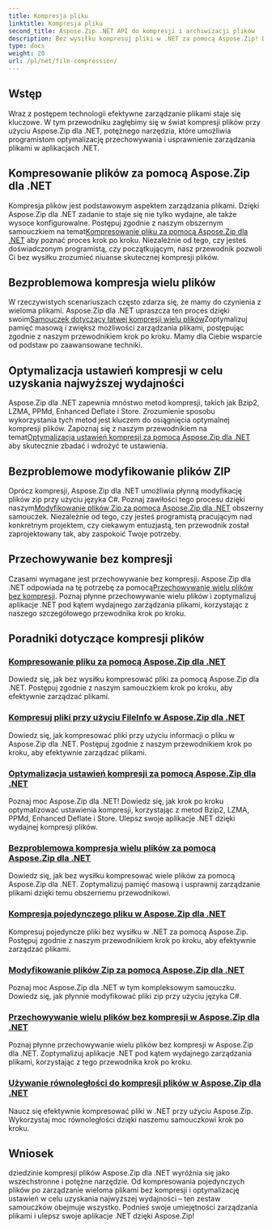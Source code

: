 ```yaml
---
title: Kompresja pliku
linktitle: Kompresja pliku
second_title: Aspose.Zip .NET API do kompresji i archiwizacji plików
description: Bez wysiłku kompresuj pliki w .NET za pomocą Aspose.Zip! Dowiedz się, jak krok po kroku zarządzać plikami przy użyciu metod Bzip2, LZMA, PPMd, Deflate i Store w celu uzyskania optymalnych ustawień kompresji.
type: docs
weight: 20
url: /pl/net/file-compression/
---
```


## Wstęp

Wraz z postępem technologii efektywne zarządzanie plikami staje się kluczowe. W tym przewodniku zagłębimy się w świat kompresji plików przy użyciu Aspose.Zip dla .NET, potężnego narzędzia, które umożliwia programistom optymalizację przechowywania i usprawnienie zarządzania plikami w aplikacjach .NET.

## Kompresowanie plików za pomocą Aspose.Zip dla .NET
 Kompresja plików jest podstawowym aspektem zarządzania plikami. Dzięki Aspose.Zip dla .NET zadanie to staje się nie tylko wydajne, ale także wysoce konfigurowalne. Postępuj zgodnie z naszym obszernym samouczkiem na temat[Kompresowanie pliku za pomocą Aspose.Zip dla .NET](./compress-file/) aby poznać proces krok po kroku. Niezależnie od tego, czy jesteś doświadczonym programistą, czy początkującym, nasz przewodnik pozwoli Ci bez wysiłku zrozumieć niuanse skutecznej kompresji plików.

## Bezproblemowa kompresja wielu plików
 W rzeczywistych scenariuszach często zdarza się, że mamy do czynienia z wieloma plikami. Aspose.Zip dla .NET upraszcza ten proces dzięki swoim[Samouczek dotyczący łatwej kompresji wielu plików](./compress-multiple-files/)Zoptymalizuj pamięć masową i zwiększ możliwości zarządzania plikami, postępując zgodnie z naszym przewodnikiem krok po kroku. Mamy dla Ciebie wsparcie od podstaw po zaawansowane techniki.

## Optymalizacja ustawień kompresji w celu uzyskania najwyższej wydajności
 Aspose.Zip dla .NET zapewnia mnóstwo metod kompresji, takich jak Bzip2, LZMA, PPMd, Enhanced Deflate i Store. Zrozumienie sposobu wykorzystania tych metod jest kluczem do osiągnięcia optymalnej kompresji plików. Zapoznaj się z naszym przewodnikiem na temat[Optymalizacja ustawień kompresji za pomocą Aspose.Zip dla .NET](./optimizing-compression-settings/) aby skutecznie zbadać i wdrożyć te ustawienia.

## Bezproblemowe modyfikowanie plików ZIP
 Oprócz kompresji, Aspose.Zip dla .NET umożliwia płynną modyfikację plików zip przy użyciu języka C#. Poznaj zawiłości tego procesu dzięki naszym[Modyfikowanie plików Zip za pomocą Aspose.Zip dla .NET](./modifying-zip-files/) obszerny samouczek. Niezależnie od tego, czy jesteś programistą pracującym nad konkretnym projektem, czy ciekawym entuzjastą, ten przewodnik został zaprojektowany tak, aby zaspokoić Twoje potrzeby.

## Przechowywanie bez kompresji
Czasami wymagane jest przechowywanie bez kompresji. Aspose.Zip dla .NET odpowiada na tę potrzebę za pomocą[Przechowywanie wielu plików bez kompresji](./store-multiple-files-no-compression/). Poznaj płynne przechowywanie wielu plików i zoptymalizuj aplikacje .NET pod kątem wydajnego zarządzania plikami, korzystając z naszego szczegółowego przewodnika krok po kroku.

## Poradniki dotyczące kompresji plików
### [Kompresowanie pliku za pomocą Aspose.Zip dla .NET](./compress-file/)
Dowiedz się, jak bez wysiłku kompresować pliki za pomocą Aspose.Zip dla .NET. Postępuj zgodnie z naszym samouczkiem krok po kroku, aby efektywnie zarządzać plikami.
### [Kompresuj pliki przy użyciu FileInfo w Aspose.Zip dla .NET](./compress-files-fileinfo/)
Dowiedz się, jak kompresować pliki przy użyciu informacji o pliku w Aspose.Zip dla .NET. Postępuj zgodnie z naszym przewodnikiem krok po kroku, aby efektywnie zarządzać plikami.
### [Optymalizacja ustawień kompresji za pomocą Aspose.Zip dla .NET](./optimizing-compression-settings/)
Poznaj moc Aspose.Zip dla .NET! Dowiedz się, jak krok po kroku optymalizować ustawienia kompresji, korzystając z metod Bzip2, LZMA, PPMd, Enhanced Deflate i Store. Ulepsz swoje aplikacje .NET dzięki wydajnej kompresji plików.
### [Bezproblemowa kompresja wielu plików za pomocą Aspose.Zip dla .NET](./compress-multiple-files/)
Dowiedz się, jak bez wysiłku kompresować wiele plików za pomocą Aspose.Zip dla .NET. Zoptymalizuj pamięć masową i usprawnij zarządzanie plikami dzięki temu obszernemu przewodnikowi.
### [Kompresja pojedynczego pliku w Aspose.Zip dla .NET](./compress-single-file/)
Kompresuj pojedyncze pliki bez wysiłku w .NET za pomocą Aspose.Zip. Postępuj zgodnie z naszym przewodnikiem krok po kroku, aby efektywnie zarządzać plikami.
### [Modyfikowanie plików Zip za pomocą Aspose.Zip dla .NET](./modifying-zip-files/)
Poznaj moc Aspose.Zip dla .NET w tym kompleksowym samouczku. Dowiedz się, jak płynnie modyfikować pliki zip przy użyciu języka C#.
### [Przechowywanie wielu plików bez kompresji w Aspose.Zip dla .NET](./store-multiple-files-no-compression/)
Poznaj płynne przechowywanie wielu plików bez kompresji w Aspose.Zip dla .NET. Zoptymalizuj aplikacje .NET pod kątem wydajnego zarządzania plikami, korzystając z tego przewodnika krok po kroku.
### [Używanie równoległości do kompresji plików w Aspose.Zip dla .NET](./using-parallelism-compress-files/)
Naucz się efektywnie kompresować pliki w .NET przy użyciu Aspose.Zip. Wykorzystaj moc równoległości dzięki naszemu samouczkowi krok po kroku.

## Wniosek
dziedzinie kompresji plików Aspose.Zip dla .NET wyróżnia się jako wszechstronne i potężne narzędzie. Od kompresowania pojedynczych plików po zarządzanie wieloma plikami bez kompresji i optymalizację ustawień w celu uzyskania najwyższej wydajności – ten zestaw samouczków obejmuje wszystko. Podnieś swoje umiejętności zarządzania plikami i ulepsz swoje aplikacje .NET dzięki Aspose.Zip!